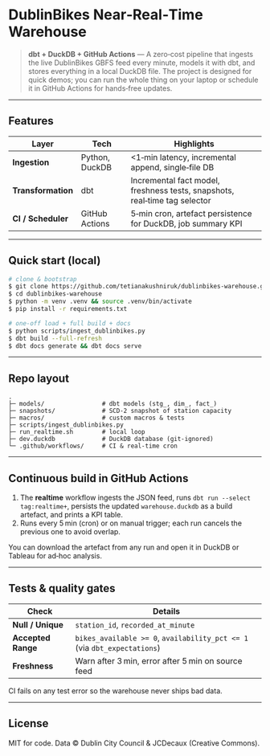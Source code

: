 # DublinBikes Near‑Real‑Time Warehouse

> **dbt + DuckDB + GitHub Actions** — A zero‑cost pipeline that ingests the live DublinBikes GBFS feed every minute, models it with dbt, and stores everything in a local DuckDB file.  The project is designed for quick demos; you can run the whole thing on your laptop or schedule it in GitHub Actions for hands‑free updates.

---

## Features

| Layer              | Tech             | Highlights                                                                 |
| ------------------ | ---------------- | -------------------------------------------------------------------------- |
| **Ingestion**      | Python, DuckDB   | <1‑min latency, incremental append, single‑file DB                         |
| **Transformation** | dbt              | Incremental fact model, freshness tests, snapshots, real‑time tag selector |
| **CI / Scheduler** | GitHub Actions   | 5‑min cron, artefact persistence for DuckDB, job summary KPI               |

---

## Quick start (local)

```bash
# clone & bootstrap
$ git clone https://github.com/tetianakushniruk/dublinbikes-warehouse.git
$ cd dublinbikes-warehouse
$ python -m venv .venv && source .venv/bin/activate
$ pip install -r requirements.txt

# one‑off load + full build + docs
$ python scripts/ingest_dublinbikes.py
$ dbt build --full-refresh
$ dbt docs generate && dbt docs serve
```

---

## Repo layout

```
.
├─ models/                # dbt models (stg_, dim_, fact_)
├─ snapshots/             # SCD‑2 snapshot of station capacity
├─ macros/                # custom macros & tests
├─ scripts/ingest_dublinbikes.py
├─ run_realtime.sh        # local loop
├─ dev.duckdb             # DuckDB database (git‑ignored)
└─ .github/workflows/     # CI & real‑time cron
```

---

## Continuous build in GitHub Actions

1. The **realtime** workflow ingests the JSON feed, runs `dbt run --select tag:realtime+`, persists the updated `warehouse.duckdb` as a build artefact, and prints a KPI table.
2. Runs every 5 min (cron) or on manual trigger; each run cancels the previous one to avoid overlap.

You can download the artefact from any run and open it in DuckDB or Tableau for ad‑hoc analysis.

---

## Tests & quality gates

| Check              | Details                                                                 |
| ------------------ | ------------------------------------------------------------------------|
| **Null / Unique**  | `station_id`, `recorded_at_minute`                                      |
| **Accepted Range** | `bikes_available >= 0`, `availability_pct <= 1` (via `dbt_expectations`)|
| **Freshness**      | Warn after 3 min, error after 5 min on source feed                      |

CI fails on any test error so the warehouse never ships bad data.

---

## License

MIT for code.  Data © Dublin City Council & JCDecaux (Creative Commons).
